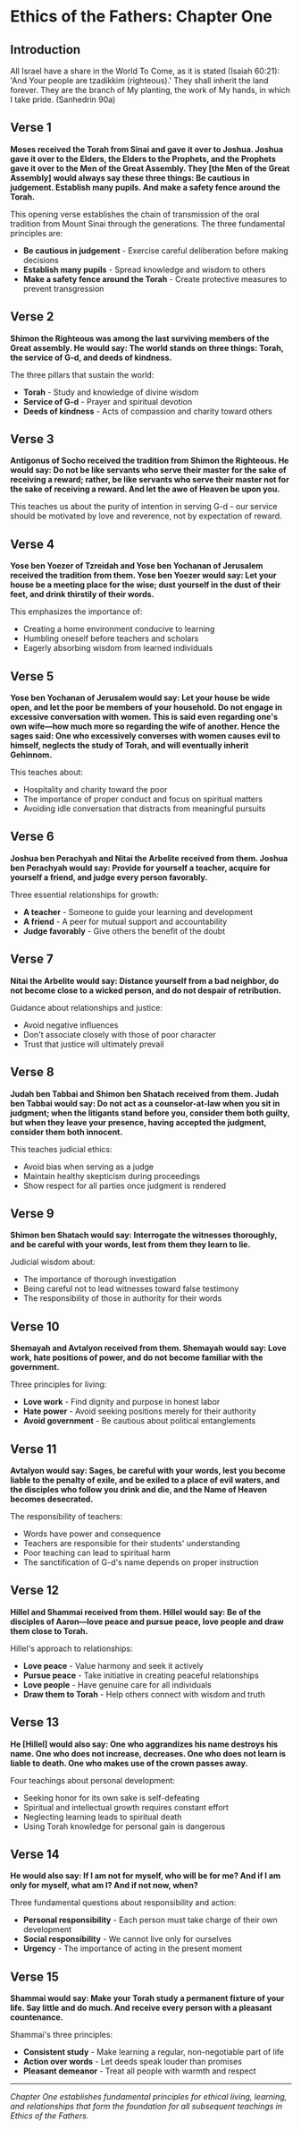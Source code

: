 # Ethics of the Fathers: Chapter One

## Introduction

All Israel have a share in the World To Come, as it is stated (Isaiah 60:21): 'And Your people are tzadikkim (righteous).' They shall inherit the land forever. They are the branch of My planting, the work of My hands, in which I take pride. (Sanhedrin 90a)

## Verse 1

**Moses received the Torah from Sinai and gave it over to Joshua. Joshua gave it over to the Elders, the Elders to the Prophets, and the Prophets gave it over to the Men of the Great Assembly. They [the Men of the Great Assembly] would always say these three things: Be cautious in judgement. Establish many pupils. And make a safety fence around the Torah.**

This opening verse establishes the chain of transmission of the oral tradition from Mount Sinai through the generations. The three fundamental principles are:
- **Be cautious in judgement** - Exercise careful deliberation before making decisions
- **Establish many pupils** - Spread knowledge and wisdom to others
- **Make a safety fence around the Torah** - Create protective measures to prevent transgression

## Verse 2

**Shimon the Righteous was among the last surviving members of the Great assembly. He would say: The world stands on three things: Torah, the service of G-d, and deeds of kindness.**

The three pillars that sustain the world:
- **Torah** - Study and knowledge of divine wisdom
- **Service of G-d** - Prayer and spiritual devotion
- **Deeds of kindness** - Acts of compassion and charity toward others

## Verse 3

**Antigonus of Socho received the tradition from Shimon the Righteous. He would say: Do not be like servants who serve their master for the sake of receiving a reward; rather, be like servants who serve their master not for the sake of receiving a reward. And let the awe of Heaven be upon you.**

This teaches us about the purity of intention in serving G-d - our service should be motivated by love and reverence, not by expectation of reward.

## Verse 4

**Yose ben Yoezer of Tzreidah and Yose ben Yochanan of Jerusalem received the tradition from them. Yose ben Yoezer would say: Let your house be a meeting place for the wise; dust yourself in the dust of their feet, and drink thirstily of their words.**

This emphasizes the importance of:
- Creating a home environment conducive to learning
- Humbling oneself before teachers and scholars
- Eagerly absorbing wisdom from learned individuals

## Verse 5

**Yose ben Yochanan of Jerusalem would say: Let your house be wide open, and let the poor be members of your household. Do not engage in excessive conversation with women. This is said even regarding one's own wife—how much more so regarding the wife of another. Hence the sages said: One who excessively converses with women causes evil to himself, neglects the study of Torah, and will eventually inherit Gehinnom.**

This teaches about:
- Hospitality and charity toward the poor
- The importance of proper conduct and focus on spiritual matters
- Avoiding idle conversation that distracts from meaningful pursuits

## Verse 6

**Joshua ben Perachyah and Nitai the Arbelite received from them. Joshua ben Perachyah would say: Provide for yourself a teacher, acquire for yourself a friend, and judge every person favorably.**

Three essential relationships for growth:
- **A teacher** - Someone to guide your learning and development
- **A friend** - A peer for mutual support and accountability
- **Judge favorably** - Give others the benefit of the doubt

## Verse 7

**Nitai the Arbelite would say: Distance yourself from a bad neighbor, do not become close to a wicked person, and do not despair of retribution.**

Guidance about relationships and justice:
- Avoid negative influences
- Don't associate closely with those of poor character
- Trust that justice will ultimately prevail

## Verse 8

**Judah ben Tabbai and Shimon ben Shatach received from them. Judah ben Tabbai would say: Do not act as a counselor-at-law when you sit in judgment; when the litigants stand before you, consider them both guilty, but when they leave your presence, having accepted the judgment, consider them both innocent.**

This teaches judicial ethics:
- Avoid bias when serving as a judge
- Maintain healthy skepticism during proceedings
- Show respect for all parties once judgment is rendered

## Verse 9

**Shimon ben Shatach would say: Interrogate the witnesses thoroughly, and be careful with your words, lest from them they learn to lie.**

Judicial wisdom about:
- The importance of thorough investigation
- Being careful not to lead witnesses toward false testimony
- The responsibility of those in authority for their words

## Verse 10

**Shemayah and Avtalyon received from them. Shemayah would say: Love work, hate positions of power, and do not become familiar with the government.**

Three principles for living:
- **Love work** - Find dignity and purpose in honest labor
- **Hate power** - Avoid seeking positions merely for their authority
- **Avoid government** - Be cautious about political entanglements

## Verse 11

**Avtalyon would say: Sages, be careful with your words, lest you become liable to the penalty of exile, and be exiled to a place of evil waters, and the disciples who follow you drink and die, and the Name of Heaven becomes desecrated.**

The responsibility of teachers:
- Words have power and consequence
- Teachers are responsible for their students' understanding
- Poor teaching can lead to spiritual harm
- The sanctification of G-d's name depends on proper instruction

## Verse 12

**Hillel and Shammai received from them. Hillel would say: Be of the disciples of Aaron—love peace and pursue peace, love people and draw them close to Torah.**

Hillel's approach to relationships:
- **Love peace** - Value harmony and seek it actively
- **Pursue peace** - Take initiative in creating peaceful relationships
- **Love people** - Have genuine care for all individuals
- **Draw them to Torah** - Help others connect with wisdom and truth

## Verse 13

**He [Hillel] would also say: One who aggrandizes his name destroys his name. One who does not increase, decreases. One who does not learn is liable to death. One who makes use of the crown passes away.**

Four teachings about personal development:
- Seeking honor for its own sake is self-defeating
- Spiritual and intellectual growth requires constant effort
- Neglecting learning leads to spiritual death
- Using Torah knowledge for personal gain is dangerous

## Verse 14

**He would also say: If I am not for myself, who will be for me? And if I am only for myself, what am I? And if not now, when?**

Three fundamental questions about responsibility and action:
- **Personal responsibility** - Each person must take charge of their own development
- **Social responsibility** - We cannot live only for ourselves
- **Urgency** - The importance of acting in the present moment

## Verse 15

**Shammai would say: Make your Torah study a permanent fixture of your life. Say little and do much. And receive every person with a pleasant countenance.**

Shammai's three principles:
- **Consistent study** - Make learning a regular, non-negotiable part of life
- **Action over words** - Let deeds speak louder than promises
- **Pleasant demeanor** - Treat all people with warmth and respect

---

*Chapter One establishes fundamental principles for ethical living, learning, and relationships that form the foundation for all subsequent teachings in Ethics of the Fathers.* 